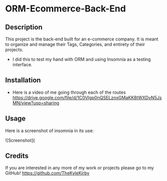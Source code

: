 # ORM-Ecommerce-Back-End

## Description

This project is the back-end built for an e-commerce company. It is meant to organize and manage their Tags, Categories, and entirety of their projects. 

- I did this to test my hand with ORM and using Insomnia as a testing interface.

## Installation

- Here is a video of me going through each of the routes
https://drive.google.com/file/d/1C0Vlgp0nQSELznxGMaKK8tWXDvN5JsMN/view?usp=sharing

## Usage

Here is a screenshot of insomnia in its use:

![Screenshot](

## Credits

If you are interested in any more of my work or projects please go to my GitHub! https://github.com/TheKyleKirby 
